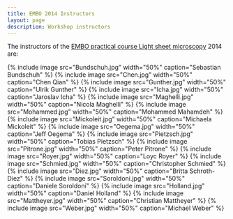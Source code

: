 ```yaml
---
title: EMBO 2014 Instructors
layout: page
description: Workshop instructors
---
```

The instructors of the [EMBO practical course Light sheet microscopy](EMBO_practical_course_Light_sheet_microscopy) 2014 are:

{% include image src="Bundschuh.jpg" width="50%" caption="Sebastian Bundschuh" %}
{% include image src="Chen.jpg" width="50%" caption="Chen Qian" %}
{% include image src="Gunther.jpg" width="50%" caption="Ulrik Gunther" %}
{% include image src="Icha.jpg" width="50%" caption="Jaroslav Icha" %}
{% include image src="Maghelli.jpg" width="50%" caption="Nicola Maghelli" %}
{% include image src="Mohammed.jpg" width="50%" caption="Mohammed Mahamdeh" %}
{% include image src="Mickoleit.jpg" width="50%" caption="Michaela Mickoleit" %}
{% include image src="Oegema.jpg" width="50%" caption="Jeff Oegema" %}
{% include image src="Pietzsch.jpg" width="50%" caption="Tobias Pietzsch" %}
{% include image src="Pitrone.jpg" width="50%" caption="Peter Pitrone" %}
{% include image src="Royer.jpg" width="50%" caption="Loyc Royer" %}
{% include image src="Schmied.jpg" width="50%" caption="Christopher Schmied" %}
{% include image src="Diez.jpg" width="50%" caption="Britta Schroth-Diez" %}
{% include image src="Soroldoni.jpg" width="50%" caption="Daniele Soroldoni" %}
{% include image src="Holland.jpg" width="50%" caption="Daniel Holland" %}
{% include image src="Mattheyer.jpg" width="50%" caption="Christian Mattheyer" %}
{% include image src="Weber.jpg" width="50%" caption="Michael Weber" %}

